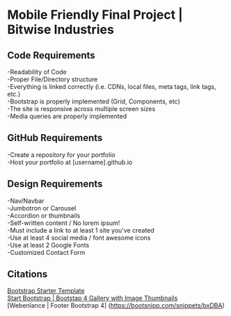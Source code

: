 # Mobile Friendly Final Project | Bitwise Industries

## Code Requirements
-Readability of Code<br>
-Proper File/Directory structure<br>
-Everything is linked correctly (i.e. CDNs, local files, meta tags, link tags, etc.)<br>
-Bootstrap is properly implemented (Grid, Components, etc)<br>
-The site is responsive across multiple screen sizes<br>
-Media queries are properly implemented<br>

## GitHub Requirements
-Create a repository for your portfolio<br>
-Host your portfolio at [username].github.io<br>

## Design Requirements
-Nav/Navbar<br>
-Jumbotron or Carousel<br>
-Accordion or thumbnails<br>
-Self-written content / No lorem ipsum!<br>
-Must include a link to at least 1 site you've created<br>
-Use at least 4 social media / font awesome icons<br>
-Use at least 2 Google Fonts<br>
-Customized Contact Form<br>

## Citations
[Bootstrap Starter Template](https://getbootstrap.com/docs/4.5/getting-started/introduction/#starter-template)<br>
[Start Bootstrap | Bootstap 4 Gallery with Image Thumbnails](https://startbootstrap.com/snippets/thumbnail-gallery)<br>
[Webenlance | Footer Bootstrap 4] (https://bootsnipp.com/snippets/bxDBA)


